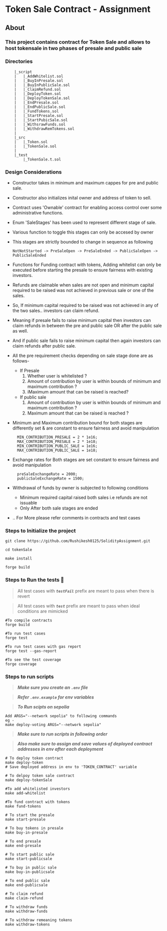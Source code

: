 # Token Sale Contract - Assignment

## About <a name = "about"></a>

### This project contains contract for Token Sale and allows to host tokensale in two phases of presale and public sale

### Directories

```
    |_script
    |   |_AddWhitelist.sol
    |   |_BuyInPresale.sol
    |   |_BuyInPublicSale.sol
    |   |_ClaimRefund.sol
    |   |_DeployToken.sol
    |   |_DeployTokenSale.sol
    |   |_EndPresale.sol
    |   |_EndPublicSale.sol
    |   |_FundTokens.sol
    |   |_StartPresale.sol
    |   |_StartPubicSale.sol
    |   |_WithsrawFunds.sol
    |   |_WithdrawRemTokens.sol
    |
    |_src
    |   |_Token.sol
    |   |_TokenSale.sol
    |
    |_test
        |_TokenSale.t.sol

```

### Design Considerations

- Constructor takes in minimum and maximum cappes for pre and public sale.

- Constructor also initializes inital owner and address of token to sell.

- Contract uses 'Ownable' contract for enabling access control over some administrative functions.

- Enum 'SaleStages' has been used to represent different stage of sale.

- Various function to toggle this stages can only be accesed by owner

- This stages are strictly bounded to change in sequence as following

  `NotNotStarted -> PreSaleOpen -> PreSaleEnded -> PublicSaleOpen -> PublicSaleEnded`

- Functions for Funding contract with tokens, Adding whitelist can only be executed before starting the presale to ensure fairness with existing investors.

- Refunds are claimable when sales are not open and minimum capital required to be raised was not achieved in previous sale or one of the sales.

- So, If minimum capital required to be raised was not achieved in any of the two sales.. investors can claim refund.

- Meaning if presale fails to raise minimum capital then investors can claim refunds in between the pre and public sale OR after the public sale as well.

- And if public sale fails to raise minimum capital then again investors can claim refunds after public sale.

- All the pre requirement checks depending on sale stage done are as follows-

  - If Presale
    1. Whether user is whitelisted ?
    2. Amount of contribution by user is within bounds of minimum and maximum contribution ?
    3. iMaximum amount that can be raised is reached?
  - If public sale
    1. Amount of contribution by user is within bounds of minimum and maximum contribution ?
    2. Maximum amount that can be raised is reached ?

- Minimum and Maximum contribution bound for both stages are differently set & are constant to ensure fairness and avoid manipulation

        MIN_CONTRIBUTION_PRESALE = 2 * 1e16;
        MAX_CONTRIBUTION_PRESALE = 2 * 1e18;
        MIN_CONTRIBUTION_PUBLIC_SALE = 1e16;
        MAX_CONTRIBUTION_PUBLIC_SALE = 1e18;

- Exchange rates for Both stages are set constant to ensure fairness and avoid manipulation

        preSaleExchangeRate = 2000;
        publicSaleExchangeRate = 1500;

- Withdrawal of funds by owner is subjected to following conditions

  - Minimum required capital raised both sales
    i.e refunds are not issuable
  - Only After both sale stages are ended

- .. For More please refer comments in contracts and test cases

### Steps to Initialize the project

```
git clone https://github.com/Rushikesh0125/SolidityAssignment.git

cd tokenSale

make install

forge build
```

### Steps to Run the tests 🔧 <a name = "tests"></a>

> All test cases with **_`testFail`_** prefix are meant to pass when there is revert

> All test cases with **_`test`_** prefix are meant to pass when ideal conditions are mimicked

```
#To compile contracts
forge build

#To run test cases
forge test

#To run test cases with gas report
forge test --gas-report

#To see the test coverage
forge coverage
```

### Steps to run scripts

> **_Make sure you create an `.env` file_**

> **_Refer `.env.example` for env variables_**

> **_To Run scipts on sepolia_**

```
Add ARGS="--network sepolia" to following commands
eg -
make deploy-voting ARGS="--network sepolia"
```

> **_Make sure to run scripts in following order_**

> **_Also make sure to assign and save values of deployed contract addresses in env after each deployment_**

```
# To deploy token contract
make deploy-token
# Save deployed address in env to 'TOKEN_CONTRACT' variable

# To delpoy token sale contract
make deploy-tokenSale

#To add whitelisted investors
make add-whitelist

#To fund contract with tokens
make fund-tokens

# To start the presale
make start-presale

# To buy tokens in presale
make buy-in-presale

# To end presale
make end-presale

# To start public sale
make start-publicsale

# To buy in public sale
make buy-in-publicsale

# To end public sale
make end-publicsale

# To claim refund
make claim-refund

# To withdraw funds
make withdraw-funds

# To withdraw remeaning tokens
make withdraw-tokens


```
